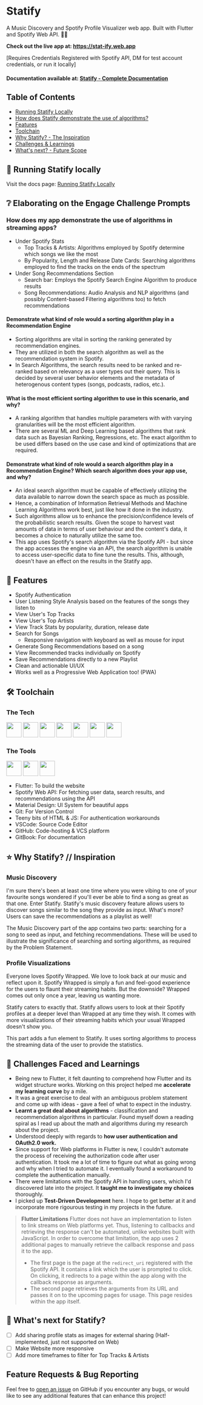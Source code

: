 # Statify
A Music Discovery and Spotify Profile Visualizer web app. 
Built with Flutter and Spotify Web API. :blue_heart::green_heart:

**Check out the live app at: https://stat-ify.web.app** 

[Requires Credentials Registered with Spotify API, DM for test account credentials, or run it locally]

#### Documentation available at: **[Statify - Complete Documentation](https://induja.gitbook.io/statify)**

## Table of Contents
- [Running Statify Locally](https://github.com/induviduality/statify/blob/main/README.md#rocket-running-statify-locally)
- [How does Statify demonstrate the use of algorithms?](https://github.com/induviduality/statify/blob/main/README.md#how-does-my-app-demonstrate-the-use-of-algorithms-in-streaming-apps)
- [Features](https://github.com/induviduality/statify/blob/main/README.md#dart-features)
- [Toolchain](https://github.com/induviduality/statify/blob/main/README.md#%EF%B8%8F-toolchain)
- [Why Statify? - The Inspiration](https://github.com/induviduality/statify/blob/main/README.md#star-why-statify--inspiration)
- [Challenges & Learnings](https://github.com/induviduality/statify/blob/main/README.md#memo-challenges-faced-and-learnings)
- [What's next? - Future Scope](https://github.com/induviduality/statify/blob/main/README.md#memo-challenges-faced-and-learnings)

## :rocket: Running Statify locally
Visit the docs page: [Running Statify Locally](https://induja.gitbook.io/statify/run-statify-locally/setting-up-the-spotify-web-api)

## ❔ Elaborating on the Engage Challenge Prompts
### How does my app demonstrate the use of algorithms in streaming apps?
- Under Spotify Stats
  -  Top Tracks & Artists: Algorithms employed by Spotify determine which songs we like the most
  -  By Popularity, Length and Release Date Cards: Searching algorithms employed to find the tracks on the ends of the spectrum
- Under Song Recommendations Section
  - Search bar: Employs the Spotify Search Engine Algorithm to produce results
  - Song Recommendations: Audio Analysis and NLP algorithms (and possibly Content-based Filtering algorithms too) to fetch recommendations

#### Demonstrate what kind of role would a sorting algorithm play in a Recommendation Engine
- Sorting algorithms are vital in sorting the ranking generated by recommendation engines. 
- They are utilized in both the search algorithm as well as the recommendation system in Spotify. 
- In Search Algorithms, the search results need to be ranked and re-ranked based on relevancy as a user types out their query. This is decided by several user behavior elements and the metadata of heterogenous content types (songs, podcasts, radios, etc.).

#### What is the most efficient sorting algorithm to use in this scenario, and why?
- A ranking algorithm that handles multiple parameters with with varying granularities will be the most efficient algorithm. 
- There are several ML and Deep Learning based algorithms that rank data such as Bayesian Ranking, Regressions, etc. The exact algorithm to be used differs based on the use case and kind of optimizations that are required.

#### Demonstrate what kind of role would a search algorithm play in a Recommendation Engine? Which search algorithm does your app use, and why?
- An ideal search algorithm must be capable of effectively utilizing the data available to narrow down the search space as much as possible. 
- Hence, a combination of Information Retrieval Methods and Machine Learning Algorithms work best, just like how it done in the industry. 
- Such algorithms allow us to enhance the precision/confidence levels of the probabilistic search results. Given the scope to harvest vast amounts of data in terms of user behaviour and the content's data, it becomes a choice to naturally utilize the same too. 
- This app uses Spotify's search algorithm via the Spotify API - but since the app accesses the engine via an API, the search algorithm is unable to access user-specific data to fine tune the results. This, although, doesn't have an effect on the results in the Statify app.

## :dart: Features
- Spotify Authentication
- User Listening Style Analysis based on the features of the songs they listen to
- View User's Top Tracks
- View User's Top Artists
- View Track Stats by popularity, duration, release date
- Search for Songs
  - Responsive navigation with keyboard as well as mouse for input
- Generate Song Recommendations based on a song
- View Recommended tracks individually on Spotify
- Save Recommendations directly to a new Playlist
- Clean and actionable UI/UX
- Works well as a Progressive Web Application too! (PWA)

## 🛠️ Toolchain
### The Tech
<img src="https://www.vectorlogo.zone/logos/flutterio/flutterio-icon.svg" height=40 /> <img src="https://www.vectorlogo.zone/logos/spotify/spotify-icon.svg" height=40 /> <img src="https://www.vectorlogo.zone/logos/firebase/firebase-icon.svg" height=40 /> <img src="https://upload.wikimedia.org/wikipedia/commons/thumb/c/c7/Google_Material_Design_Logo.svg/800px-Google_Material_Design_Logo.svg.png?20170303121655" height=40 /> <img src="https://www.vectorlogo.zone/logos/git-scm/git-scm-icon.svg" height=40 /> <img src="https://www.vectorlogo.zone/logos/w3_html5/w3_html5-icon.svg" height=40 /> <img src="https://upload.vectorlogo.zone/logos/javascript/images/239ec8a4-163e-4792-83b6-3f6d96911757.svg" height=40 /> 

### The Tools
<img src="https://iconape.com/wp-content/files/ie/112455/svg/visual-studio-code-1.svg" height=40 /> <img src="https://icones.pro/wp-content/uploads/2021/06/icone-github-grise.png" height=40 /> <img src="https://www.vectorlogo.zone/logos/gitbook/gitbook-icon.svg" height=40 />

- Flutter: To build the website
- Spotify Web API: For fetching user data, search results, and recommendations using the API
- Material Design: UI System for beautiful apps
- Git: For Version Control
- Teeny bits of HTML & JS: For authentication workarounds
- VSCode: Source Code Editor
- GitHub: Code-hosting & VCS platform
- GitBook: For documentation

## :star: Why Statify? // Inspiration

### Music Discovery
I'm sure there's been at least one time where you were vibing to one of your favourite songs wondered if you'll ever be able to find a song as great as that one. Enter Statify. Statify's music discovery feature allows users to discover songs similar to the song they provide as input. What's more? Users can save the recommendations as a playlist as well!

The Music Discovery part of the app contains two parts: searching for a song to seed as input, and fetching recommendations. These will be used to illustrate the significance of searching and sorting algorithms, as required by the Problem Statement.

### Profile Visualizations
Everyone loves Spotify Wrapped. We love to look back at our music and reflect upon it. Spotify Wrapped is simply a fun and feel-good experience for the users to flaunt their streaming habits. But the downside? Wrapped comes out only once a year, leaving us wanting more. 

Statify caters to exactly that. Statify allows users to look at their Spotify profiles at a deeper level than Wrapped at any time they wish. It comes with more visualizations of their streaming habits which your usual Wrapped doesn't show you.

This part adds a fun element to Statify. It uses sorting algorithms to process the streaming data of the user to provide the statistics.

## :memo: Challenges Faced and Learnings
- Being new to Flutter, it felt daunting to comprehend how Flutter and its widget structure works. Working on this project helped me **accelerate my learning curve** by a mile.
- It was a great exercise to deal with an ambiguous problem statement and come up with ideas - gave a feel of what to expect in the industry.
- **Learnt a great deal about algorithms** - classification and recommendation algorithms in particular. Found myself down a reading spiral as I read up about the math and algorithms during my research about the project.
- Understood deeply with regards to **how user authentication and OAuth2.0 work.**
- Since support for Web platforms in Flutter is new, I couldn't automate the process of receiving the authorization code after user authentication. It took me a lot of time to figure out what as going wrong and why when I tried to automate it. I eventually found a workaround to complete the authentication manually.
- There were limitations with the Spotify API in handling users, which I'd discovered late into the project. It **taught me to investigate my choices** thoroughly.
- I picked up **Test-Driven Development** here. I hope to get better at it and incorporate more rigourous testing in my projects in the future.

> **Flutter Limitations**
>  Flutter does not have an implementation to listen to link streams on Web platforms yet. Thus, listening to callbacks and retrieving the response can't be automated, unlike websites built with JavaScript.
>  In order to overcome that limitation, the app uses 2 additional pages to manually retrieve the callback response and pass it to the app.
>  - The first page is the page at the `redirect_uri` registered with the Spotify API. It contains a link which the user is prompted to click. On clicking, it redirects to a page within the app along with the callback response as arguments.
>  - The second page retrieves the arguments from its URL and passes it on to the upcoming pages for usage. This page resides within the app itself.

## :construction: What's next for Statify?

 - [ ] Add sharing profile stats as images for external sharing (Half-implemented, just not supported on Web)
 - [ ] Make Website more responsive
 - [ ] Add more timeframes to filter for Top Tracks & Artists

## Feature Requests & Bug Reporting

Feel free to  [open an issue](https://github.com/induviduality/statify/issues)  on GitHub if you encounter any bugs, or would like to see any additional features that can enhance this project!
